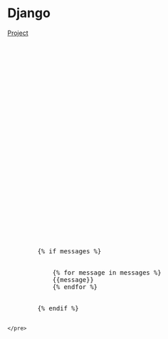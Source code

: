 <h1> Django </h1>
<a href="#project">Project</a>
<br>
<br>
<br>
<br>
<br>
<br>
<br>
<br>
<br>
<br>
<br>
<br>
<br>
<br>
<br>
<br>
<br>
<br>
<br>
<br>
<br>
<br>
<br>
<br>
<br>
<br>
<br>
<br>
<section id="projects" class="project">
    <pre>
        {% if messages %}
        <div class="alert alert-primary" role="alert">
            {% for message in messages %}
            {{message}}
            {% endfor %}
        </div>
        {% endif %}
        
    </pre>
</section>
